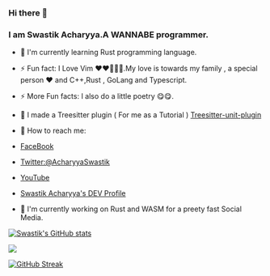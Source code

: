 ### Hi there 👋

<!--
**arpangreat/arpangreat** is a ✨ _special_ ✨ repository because its `README.md` (this file) appears on your GitHub profile.

Here are some ideas to get you started:

- 🔭 I’m currently working on ...
- 🌱 I’m currently learning ...
- 👯 I’m looking to collaborate on ...
- 🤔 I’m looking for help with ...
- 💬 Ask me about ...
- 📫 How to reach me: ...
- 😄 Pronouns: ...
- ⚡ Fun fact: ...
-->
### I am Swastik Acharyya.A WANNABE programmer.
- 🌱 I'm currently learning Rust programming language.

- ⚡ Fun fact: I Love Vim ❤️❤️🥰😍😋.My love is towards my family , a special person ❤️ and C++,Rust , GoLang and Typescript.

- ⚡ More Fun facts: I also do a little poetry 😋😋.

- 🔭 I made a Treesitter plugin ( For me as a Tutorial ) [Treesitter-unit-plugin](https://github.com/arpangreat/treesitter-unit-plugin.git)

- 📮 How to reach me: 
- [FaceBook](https://www.facebook.com/profile.php?id=100010471426714)
- [Twitter:@AcharyyaSwastik](https://twitter.com/AcharyyaSwastik?s=09)
- [YouTube](https://www.youtube.com/channel/UCfRYykc5s_0vuExjBS-00kQ)
- [Swastik Acharyya's DEV Profile](https://dev.to/acharyyaswastik) 

- 🔭 I'm currently working on Rust and WASM for a preety fast Social Media.

[![Swastik's GitHub stats](https://github-readme-stats.vercel.app/api?username=arpangreat&show_icons=true&theme=tokyonight)](https://github.com/anuraghazra/github-readme-stats)
    
<img align="center" src="https://github-readme-stats.vercel.app/api/top-langs/?username=arpangreat&count_private=true&langs_count=7&hide=html&exclude_repo=alarmclock-esp,aosp-calculator,dotfiles&layout=compact&theme=tokyonight" />

[![GitHub Streak](http://github-readme-streak-stats.herokuapp.com?user=arpangreat&theme=tokyonight)](https://git.io/streak-stats)
